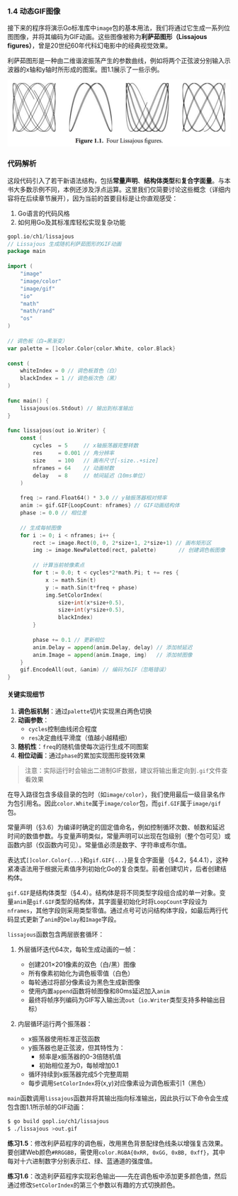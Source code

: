 ### 1.4 动态GIF图像

接下来的程序将演示Go标准库中`image`包的基本用法，我们将通过它生成一系列位图图像，并将其编码为GIF动画。这些图像被称为**利萨茹图形（Lissajous figures）**，曾是20世纪60年代科幻电影中的经典视觉效果。

利萨茹图形是一种由二维谐波振荡产生的参数曲线，例如将两个正弦波分别输入示波器的x轴和y轴时所形成的图案。图1.1展示了一些示例。

![image-20250424105617772](..\images\image-20250424105617772.png)

### 代码解析  
这段代码引入了若干新语法结构，包括**常量声明**、**结构体类型**和**复合字面量**。与本书大多数示例不同，本例还涉及浮点运算。这里我们仅简要讨论这些概念（详细内容将在后续章节展开），因为当前的首要目标是让你直观感受：  
1. Go语言的代码风格  
2. 如何用Go及其标准库轻松实现复杂功能  

```go
gopl.io/ch1/lissajous
// Lissajous 生成随机利萨茹图形的GIF动画
package main

import (
	"image"
	"image/color"
	"image/gif"
	"io"
	"math"
	"math/rand"
	"os"
)

// 调色板（白→黑渐变）
var palette = []color.Color{color.White, color.Black} 

const (
	whiteIndex = 0 // 调色板首色（白）
	blackIndex = 1 // 调色板次色（黑）
)

func main() {
	lissajous(os.Stdout) // 输出到标准输出
}

func lissajous(out io.Writer) {
	const (
		cycles  = 5     // x轴振荡器完整转数
		res     = 0.001 // 角分辨率
		size    = 100   // 画布尺寸[-size..+size]
		nframes = 64    // 动画帧数
		delay   = 8     // 帧间延迟（10ms单位）
	)

	freq := rand.Float64() * 3.0 // y轴振荡器相对频率
	anim := gif.GIF{LoopCount: nframes} // GIF动画结构体
	phase := 0.0 // 相位差

	// 生成每帧图像
	for i := 0; i < nframes; i++ {
		rect := image.Rect(0, 0, 2*size+1, 2*size+1) // 画布矩形区
		img := image.NewPaletted(rect, palette)       // 创建调色板图像

		// 计算当前帧像素点
		for t := 0.0; t < cycles*2*math.Pi; t += res {
			x := math.Sin(t)
			y := math.Sin(t*freq + phase)
			img.SetColorIndex(
				size+int(x*size+0.5), 
				size+int(y*size+0.5),
				blackIndex)
		}

		phase += 0.1 // 更新相位
		anim.Delay = append(anim.Delay, delay) // 添加帧延迟
		anim.Image = append(anim.Image, img)   // 添加帧图像
	}
	gif.EncodeAll(out, &anim) // 编码为GIF（忽略错误）
}
```

#### 关键实现细节
1. **调色板机制**：通过`palette`切片实现黑白两色切换  
2. **动画参数**：  
   - `cycles`控制曲线闭合程度  
   - `res`决定曲线平滑度（值越小越精细）  
3. **随机性**：`freq`的随机值使每次运行生成不同图案  
4. **相位动画**：通过`phase`的累加实现图形旋转效果  

> 注意：实际运行时会输出二进制GIF数据，建议将输出重定向到`.gif`文件查看效果



在导入路径包含多级目录的包时（如`image/color`），我们使用最后一级目录名作为包引用名。因此`color.White`属于`image/color`包，而`gif.GIF`属于`image/gif`包。

常量声明（§3.6）为编译时确定的固定值命名，例如控制循环次数、帧数和延迟时间的数值参数。与变量声明类似，常量声明可以出现在包级别（整个包可见）或函数内部（仅函数内可见）。常量值必须是数字、字符串或布尔值。

表达式`[]color.Color{...}`和`gif.GIF{...}`是复合字面量（§4.2，§4.4.1），这种紧凑语法用于根据元素值序列初始化Go的复合类型。前者创建切片，后者创建结构体。

`gif.GIF`是结构体类型（§4.4）。结构体是将不同类型字段组合成的单一对象。变量`anim`是`gif.GIF`类型的结构体，其字面量初始化时将`LoopCount`字段设为`nframes`，其他字段则采用类型零值。通过点号可访问结构体字段，如最后两行代码显式更新了`anim`的`Delay`和`Image`字段。

`lissajous`函数包含两层嵌套循环：
1. 外层循环迭代64次，每轮生成动画的一帧：
   - 创建201×201像素的双色（白/黑）图像
   - 所有像素初始化为调色板零值（白色）
   - 每轮通过将部分像素设为黑色生成新图像
   - 使用内置`append`函数将帧图像和80ms延迟加入`anim`
   - 最终将帧序列编码为GIF写入输出流`out`（`io.Writer`类型支持多种输出目标）

2. 内层循环运行两个振荡器：
   - x振荡器使用标准正弦函数
   - y振荡器也是正弦波，但其特性为：
     * 频率是x振荡器的0-3倍随机值
     * 初始相位差为0，每帧增加0.1
   - 循环持续到x振荡器完成5个完整周期
   - 每步调用`SetColorIndex`将(x,y)对应像素设为调色板索引1（黑色）

`main`函数调用`lissajous`函数并将其输出指向标准输出，因此执行以下命令会生成包含图1.1所示帧的GIF动画：
```bash
$ go build gopl.io/ch1/lissajous
$ ./lissajous >out.gif
```

**练习1.5**：修改利萨茹程序的调色板，改用黑色背景配绿色线条以增强复古效果。要创建Web颜色`#RRGGBB`，需使用`color.RGBA{0xRR, 0xGG, 0xBB, 0xff}`，其中每对十六进制数字分别表示红、绿、蓝通道的强度值。

**练习1.6**：改造利萨茹程序实现彩色输出——先在调色板中添加更多颜色值，然后通过修改`SetColorIndex`的第三个参数以有趣的方式切换颜色。

